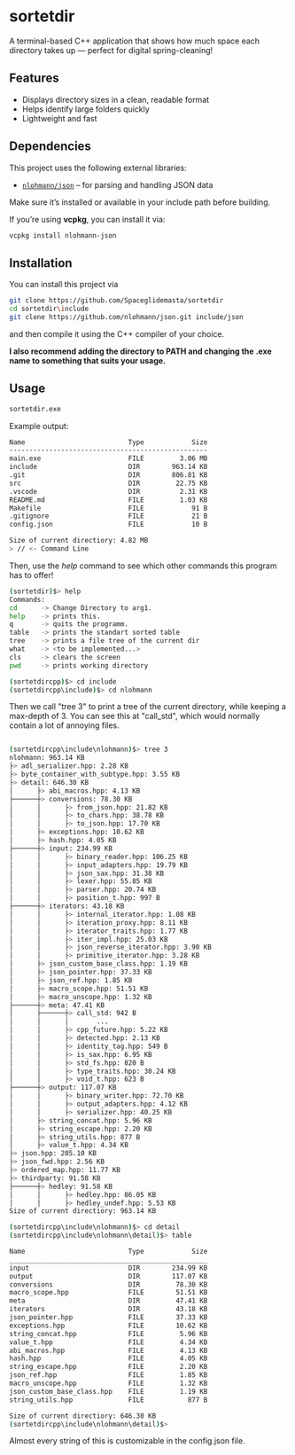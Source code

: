 # sortetdir

A terminal-based C++ application that shows how much space each directory takes up — perfect for digital spring-cleaning!

## Features
- Displays directory sizes in a clean, readable format  
- Helps identify large folders quickly  
- Lightweight and fast  

## Dependencies
This project uses the following external libraries:
- [`nlohmann/json`](https://github.com/nlohmann/json) – for parsing and handling JSON data

Make sure it’s installed or available in your include path before building.

If you’re using **vcpkg**, you can install it via:
```bash
vcpkg install nlohmann-json
```

## Installation
You can install this project via
```bash
git clone https://github.com/Spaceglidemasta/sortetdir
cd sortetdir\include
git clone https://github.com/nlohmann/json.git include/json
```

and then compile it using the C++ compiler of your choice.

__I also recommend adding the directory to PATH and changing the .exe
name to something that suits your usage.__ 


## Usage

```bash
sortetdir.exe
```
Example output:
```bash
Name                          Type            Size
--------------------------------------------------
main.exe                      FILE         3.06 MB
include                       DIR        963.14 KB
.git                          DIR        806.81 KB
src                           DIR         22.75 KB
.vscode                       DIR          2.31 KB
README.md                     FILE         1.03 KB
Makefile                      FILE            91 B
.gitignore                    FILE            21 B
config.json                   FILE            10 B

Size of current directiory: 4.82 MB
> // <- Command Line 
```
Then, use the _help_ command to see which other commands this program has to offer!
```bash
(sortetdir)$> help
Commands:
cd      -> Change Directory to arg1.
help    -> prints this.
q       -> quits the programm.
table   -> prints the standart sorted table
tree    -> prints a file tree of the current dir
what    -> <to be implemented...>
cls     -> clears the screen
pwd     -> prints working directory

(sortetdircpp)$> cd include
(sortetdircpp\include)$> cd nlohmann
``` 
Then we call "tree 3" to print a tree of the current directory,
while keeping a max-depth of 3. You can see this at "call_std",
which would normally contain a lot of annoying files.
```bash

(sortetdircpp\include\nlohmann)$> tree 3
nlohmann: 963.14 KB
├> adl_serializer.hpp: 2.28 KB
├> byte_container_with_subtype.hpp: 3.55 KB
├> detail: 646.30 KB
│      ├> abi_macros.hpp: 4.13 KB
├──────┼> conversions: 78.30 KB
│      │      ├> from_json.hpp: 21.82 KB
│      │      ├> to_chars.hpp: 38.78 KB
│      │      ├> to_json.hpp: 17.70 KB
│      ├> exceptions.hpp: 10.62 KB
│      ├> hash.hpp: 4.05 KB
├──────┼> input: 234.99 KB
│      │      ├> binary_reader.hpp: 106.25 KB
│      │      ├> input_adapters.hpp: 19.79 KB
│      │      ├> json_sax.hpp: 31.38 KB
│      │      ├> lexer.hpp: 55.85 KB
│      │      ├> parser.hpp: 20.74 KB
│      │      ├> position_t.hpp: 997 B
├──────┼> iterators: 43.18 KB
│      │      ├> internal_iterator.hpp: 1.08 KB
│      │      ├> iteration_proxy.hpp: 8.11 KB
│      │      ├> iterator_traits.hpp: 1.77 KB
│      │      ├> iter_impl.hpp: 25.03 KB
│      │      ├> json_reverse_iterator.hpp: 3.90 KB
│      │      ├> primitive_iterator.hpp: 3.28 KB
│      ├> json_custom_base_class.hpp: 1.19 KB
│      ├> json_pointer.hpp: 37.33 KB
│      ├> json_ref.hpp: 1.85 KB
│      ├> macro_scope.hpp: 51.51 KB
│      ├> macro_unscope.hpp: 1.32 KB
├──────┼> meta: 47.41 KB
│      ├──────┼> call_std: 942 B
│      │      │       ...
│      │      ├> cpp_future.hpp: 5.22 KB
│      │      ├> detected.hpp: 2.13 KB
│      │      ├> identity_tag.hpp: 549 B
│      │      ├> is_sax.hpp: 6.95 KB
│      │      ├> std_fs.hpp: 820 B
│      │      ├> type_traits.hpp: 30.24 KB
│      │      ├> void_t.hpp: 623 B
├──────┼> output: 117.07 KB
│      │      ├> binary_writer.hpp: 72.70 KB
│      │      ├> output_adapters.hpp: 4.12 KB
│      │      ├> serializer.hpp: 40.25 KB
│      ├> string_concat.hpp: 5.96 KB
│      ├> string_escape.hpp: 2.20 KB
│      ├> string_utils.hpp: 877 B
│      ├> value_t.hpp: 4.34 KB
├> json.hpp: 205.10 KB
├> json_fwd.hpp: 2.56 KB
├> ordered_map.hpp: 11.77 KB
├> thirdparty: 91.58 KB
├──────┼> hedley: 91.58 KB
│      │      ├> hedley.hpp: 86.05 KB
│      │      ├> hedley_undef.hpp: 5.53 KB
Size of current directiory: 963.14 KB
```
```bash
(sortetdircpp\include\nlohmann)$> cd detail
(sortetdircpp\include\nlohmann\detail)$> table
```
```bash
Name                          Type            Size
__________________________________________________
input                         DIR        234.99 KB
output                        DIR        117.07 KB
conversions                   DIR         78.30 KB
macro_scope.hpp               FILE        51.51 KB
meta                          DIR         47.41 KB
iterators                     DIR         43.18 KB
json_pointer.hpp              FILE        37.33 KB
exceptions.hpp                FILE        10.62 KB
string_concat.hpp             FILE         5.96 KB
value_t.hpp                   FILE         4.34 KB
abi_macros.hpp                FILE         4.13 KB
hash.hpp                      FILE         4.05 KB
string_escape.hpp             FILE         2.20 KB
json_ref.hpp                  FILE         1.85 KB
macro_unscope.hpp             FILE         1.32 KB
json_custom_base_class.hpp    FILE         1.19 KB
string_utils.hpp              FILE           877 B

Size of current directiory: 646.30 KB
(sortetdircpp\include\nlohmann\detail)$>
```
Almost every string of this is customizable in the config.json file.
